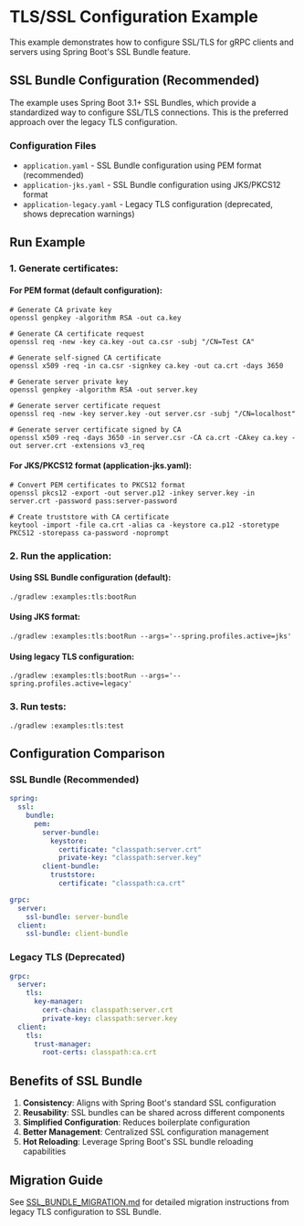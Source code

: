 # TLS/SSL Configuration Example

This example demonstrates how to configure SSL/TLS for gRPC clients and servers using Spring Boot's SSL Bundle feature.

## SSL Bundle Configuration (Recommended)

The example uses Spring Boot 3.1+ SSL Bundles, which provide a standardized way to configure SSL/TLS connections. This is the preferred approach over the legacy TLS configuration.

### Configuration Files

- `application.yaml` - SSL Bundle configuration using PEM format (recommended)
- `application-jks.yaml` - SSL Bundle configuration using JKS/PKCS12 format
- `application-legacy.yaml` - Legacy TLS configuration (deprecated, shows deprecation warnings)

## Run Example

### 1. Generate certificates:

#### For PEM format (default configuration):

```shell
# Generate CA private key
openssl genpkey -algorithm RSA -out ca.key

# Generate CA certificate request
openssl req -new -key ca.key -out ca.csr -subj "/CN=Test CA"

# Generate self-signed CA certificate
openssl x509 -req -in ca.csr -signkey ca.key -out ca.crt -days 3650

# Generate server private key
openssl genpkey -algorithm RSA -out server.key

# Generate server certificate request
openssl req -new -key server.key -out server.csr -subj "/CN=localhost"

# Generate server certificate signed by CA
openssl x509 -req -days 3650 -in server.csr -CA ca.crt -CAkey ca.key -out server.crt -extensions v3_req
```

#### For JKS/PKCS12 format (application-jks.yaml):

```shell
# Convert PEM certificates to PKCS12 format
openssl pkcs12 -export -out server.p12 -inkey server.key -in server.crt -password pass:server-password

# Create truststore with CA certificate
keytool -import -file ca.crt -alias ca -keystore ca.p12 -storetype PKCS12 -storepass ca-password -noprompt
```

### 2. Run the application:

#### Using SSL Bundle configuration (default):
```shell
./gradlew :examples:tls:bootRun
```

#### Using JKS format:
```shell
./gradlew :examples:tls:bootRun --args='--spring.profiles.active=jks'
```

#### Using legacy TLS configuration:
```shell
./gradlew :examples:tls:bootRun --args='--spring.profiles.active=legacy'
```

### 3. Run tests:
```shell
./gradlew :examples:tls:test
```

## Configuration Comparison

### SSL Bundle (Recommended)
```yaml
spring:
  ssl:
    bundle:
      pem:
        server-bundle:
          keystore:
            certificate: "classpath:server.crt"
            private-key: "classpath:server.key"
        client-bundle:
          truststore:
            certificate: "classpath:ca.crt"

grpc:
  server:
    ssl-bundle: server-bundle
  client:
    ssl-bundle: client-bundle
```

### Legacy TLS (Deprecated)
```yaml
grpc:
  server:
    tls:
      key-manager:
        cert-chain: classpath:server.crt
        private-key: classpath:server.key
  client:
    tls:
      trust-manager:
        root-certs: classpath:ca.crt
```

## Benefits of SSL Bundle

1. **Consistency**: Aligns with Spring Boot's standard SSL configuration
2. **Reusability**: SSL bundles can be shared across different components
3. **Simplified Configuration**: Reduces boilerplate configuration
4. **Better Management**: Centralized SSL configuration management
5. **Hot Reloading**: Leverage Spring Boot's SSL bundle reloading capabilities

## Migration Guide

See [SSL_BUNDLE_MIGRATION.md](../../SSL_BUNDLE_MIGRATION.md) for detailed migration instructions from legacy TLS configuration to SSL Bundle.
